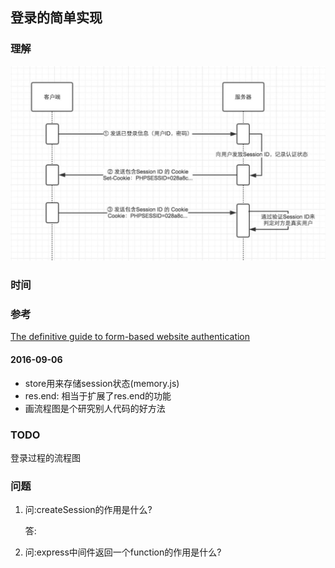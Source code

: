 ## 登录的简单实现

### 理解

![session原理](assets/session原理.jpg)

### 时间

### 参考

[The definitive guide to form-based website authentication](http://stackoverflow.com/questions/549/the-definitive-guide-to-form-based-website-authentication)

#### 2016-09-06
- store用来存储session状态(memory.js)
- res.end: 相当于扩展了res.end的功能
- 画流程图是个研究别人代码的好方法

### TODO

登录过程的流程图

### 问题
1. 问:createSession的作用是什么?

   答:
2. 问:express中间件返回一个function的作用是什么?